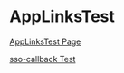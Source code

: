 # AppLinksTest

[AppLinksTest Page](https://andrebispo5.github.io/)

[sso-callback Test](bitwarden://sso-callback)

